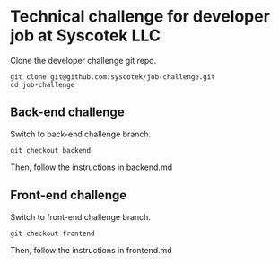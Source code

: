 # Technical challenge for developer job at Syscotek LLC

Clone the developer challenge git repo.

```
git clone git@github.com:syscotek/job-challenge.git
cd job-challenge
```

## Back-end challenge

Switch to back-end challenge branch.

```
git checkout backend
```

Then, follow the instructions in backend.md

## Front-end challenge

Switch to front-end challenge branch.

```
git checkout frontend
```

Then, follow the instructions in frontend.md
